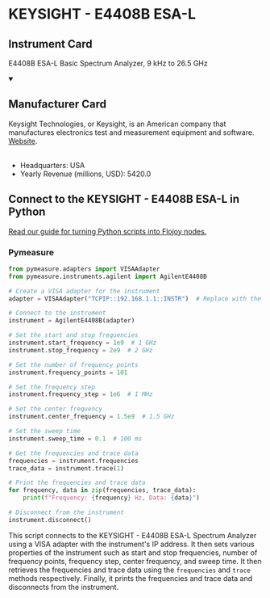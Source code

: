 
# KEYSIGHT - E4408B ESA-L

## Instrument Card

E4408B ESA-L Basic Spectrum Analyzer, 9 kHz to 26.5 GHz

<details open>
<summary><h2>Manufacturer Card</h2></summary>
Keysight Technologies, or Keysight, is an American company that manufactures electronics test and measurement equipment and software. <a href=https://www.keysight.com/us/en/home.html>Website</a>.
<br><br>
<ul>
  <li>Headquarters: USA</li>
  <li>Yearly Revenue (millions, USD): 5420.0</li>
</ul>
</details>

## Connect to the KEYSIGHT - E4408B ESA-L in Python

[Read our guide for turning Python scripts into Flojoy nodes.](https://docs.flojoy.ai/custom-nodes/creating-custom-node/)


### Pymeasure


```python
from pymeasure.adapters import VISAAdapter
from pymeasure.instruments.agilent import AgilentE4408B

# Create a VISA adapter for the instrument
adapter = VISAAdapter("TCPIP::192.168.1.1::INSTR")  # Replace with the actual IP address of the instrument

# Connect to the instrument
instrument = AgilentE4408B(adapter)

# Set the start and stop frequencies
instrument.start_frequency = 1e9  # 1 GHz
instrument.stop_frequency = 2e9  # 2 GHz

# Set the number of frequency points
instrument.frequency_points = 101

# Set the frequency step
instrument.frequency_step = 1e6  # 1 MHz

# Set the center frequency
instrument.center_frequency = 1.5e9  # 1.5 GHz

# Set the sweep time
instrument.sweep_time = 0.1  # 100 ms

# Get the frequencies and trace data
frequencies = instrument.frequencies
trace_data = instrument.trace(1)

# Print the frequencies and trace data
for frequency, data in zip(frequencies, trace_data):
    print(f"Frequency: {frequency} Hz, Data: {data}")

# Disconnect from the instrument
instrument.disconnect()
```

This script connects to the KEYSIGHT - E4408B ESA-L Spectrum Analyzer using a VISA adapter with the instrument's IP address. It then sets various properties of the instrument such as start and stop frequencies, number of frequency points, frequency step, center frequency, and sweep time. It then retrieves the frequencies and trace data using the `frequencies` and `trace` methods respectively. Finally, it prints the frequencies and trace data and disconnects from the instrument.

